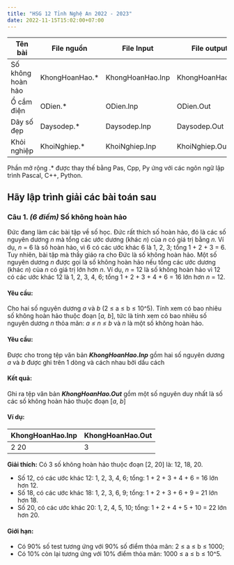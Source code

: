 ```yaml
---
title: "HSG 12 Tỉnh Nghệ An 2022 - 2023"
date: 2022-11-15T15:02:00+07:00
---
```


| Tên bài           | File nguồn      | File Input       | File output      | Thời gian | Bộ nhớ |
| ----------------- | --------------- | ---------------- | ---------------- | --------- | ------ |
| Số không hoàn hảo | KhongHoanHao.\* | KhongHoanHao.Inp | KhongHoanHao.Out | 1 giây    | 1024mb |
| Ổ cắm điện        | ODien.\*        | ODien.Inp        | ODien.Out        | 1 giây    | 1024mb |
| Dãy số đẹp        | Daysodep.\*     | Daysodep.Inp     | Daysodep.Out     | 2 giây    | 1024mb |
| Khỏi nghiệp       | KhoiNghiep.\*   | KhoiNghiep.Inp   | KhoiNghiep.Out   | 1 giây    | 1024mb |

Phần mở rộng .\* được thay thế bằng Pas, Cpp, Py ứng với các ngôn ngữ lập trình Pascal, C++, Python.

## Hãy lập trình giải các bài toán sau

### Câu 1. _(6 điểm)_ Số không hoàn hảo

Đức đang làm các bài tập về số học. Đức rất thích số hoàn hảo, đó là các số nguyên dương _n_ mà tổng các ước dương (khác _n_) của _n_ có giá trị bằng 𝑛. Ví dụ, _n_ = 6 là số hoàn hảo, vì 6 có các ước khác 6 là 1, 2, 3; tổng 1 + 2 + 3 = 6. Tuy nhiên, bài tập mà thầy giáo ra cho Đức là số không hoàn hảo. Một số nguyên dương _n_ được gọi là số không hoàn hảo nếu tổng các ước dương (khác _n_) của _n_ có giá trị lớn hơn _n_. Ví dụ, _n_ = 12 là số không hoàn hảo vì 12 có các ước khác 12 là 1, 2, 3, 4, 6; tổng 1 + 2 + 3 + 4 + 6 = 16 lớn hơn _n_ = 12.

#### Yêu cầu:

Cho hai số nguyên dương _a_ và _b_ (2 ≤ a ≤ b ≤ 10^5). Tính xem có bao nhiêu số không hoàn hảo thuộc đoạn [*a, b*], tức là tính xem có bao nhiêu số nguyên dương _n_ thỏa mãn: _a ≤ n ≤ b_ và _n_ là một số không hoàn hảo.

#### Yêu cầu:

Được cho trong tệp văn bản _**KhongHoanHao.Inp**_ gồm hai số nguyên dương _a_ và _b_ được ghi trên 1 dòng và cách nhau bởi dấu cách

#### Kết quả:

Ghi ra tệp văn bản **_KhongHoanHao.Out_** gồm một số nguyên duy nhất là số các số không hoàn hảo thuộc đoạn [*a*, *b*]

#### Ví dụ:

| KhongHoanHao.Inp | KhongHoanHao.Out |
| ---------------- | ---------------- |
| 2 20             | 3                |

**Giải thích:** Có 3 số không hoàn hảo thuộc đoạn [2, 20] là: 12, 18, 20.

- Số 12, có các ước khác 12: 1, 2, 3, 4, 6; tổng: 1 + 2 + 3 + 4 + 6 = 16 lớn hơn 12.
- Số 18, có các ước khác 18: 1, 2, 3, 6, 9; tổng: 1 + 2 + 3 + 6 + 9 = 21 lớn hơn 18.
- Số 20, có các ước khác 20: 1, 2, 4, 5, 10; tổng: 1 + 2 + 4 + 5 + 10 = 22 lớn hơn 20.

#### Giới hạn:

- Có 90% số test tương ứng với 90% số điểm thỏa mãn: 2 ≤ a ≤ b ≤ 1000;
- Có 10% còn lại tương ứng với 10% điểm thỏa mãn: 1000 ≤ a ≤ b ≤ 10^5.
